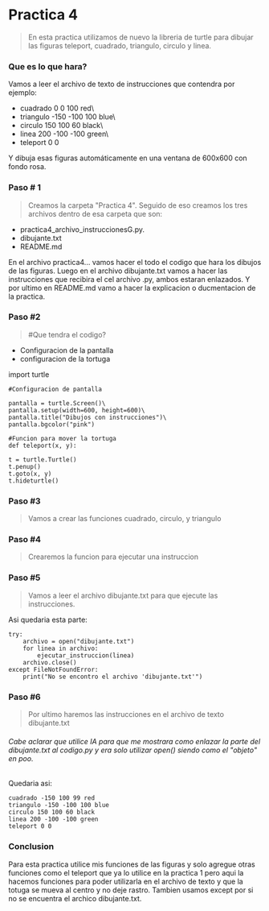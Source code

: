 # Practica 4

>En esta practica utilizamos de nuevo la libreria de turtle para dibujar las figuras teleport, cuadrado, triangulo, circulo y linea.

### Que es lo que hara?

Vamos a leer el archivo de texto de instrucciones que contendra por ejemplo:

- cuadrado 0 0 100 red\
- triangulo -150 -100 100 blue\
- circulo 150 100 60 black\
- linea 200 -100 -100 green\
- teleport 0 0

Y dibuja esas figuras automáticamente en una ventana de 600x600 con fondo rosa.

### Paso # 1
>Creamos la carpeta "Practica 4". Seguido de eso creamos los tres archivos dentro de esa carpeta que son:
- practica4_archivo_instruccionesG.py.
- dibujante.txt
- README.md

En el archivo practica4... vamos hacer el todo el codigo que hara los dibujos de las figuras. Luego en el archivo dibujante.txt vamos a hacer las instrucciones
que recibira el cel archivo .py, ambos estaran enlazados. Y por ultimo en README.md vamo a hacer
la explicacion o ducmentacion de la practica.

### Paso #2
>#Que tendra el codigo?

+ Configuracion de la pantalla 
+ configuracion de la tortuga

import turtle

    #Configuracion de pantalla

    pantalla = turtle.Screen()\
    pantalla.setup(width=600, height=600)\
    pantalla.title("Dibujos con instrucciones")\
    pantalla.bgcolor("pink")

    #Funcion para mover la tortuga
    def teleport(x, y):

    t = turtle.Turtle()
    t.penup()
    t.goto(x, y)
    t.hideturtle()

### Paso #3

>Vamos a crear las funciones cuadrado, circulo, y triangulo

### Paso #4

>Crearemos la funcion para ejecutar una instruccion

### Paso #5

>Vamos a leer el archivo dibujante.txt para que ejecute las instrucciones.

Asi quedaria esta parte:

    try:
        archivo = open("dibujante.txt")
        for linea in archivo:
            ejecutar_instruccion(linea)
        archivo.close()
    except FileNotFoundError:
        print("No se encontro el archivo 'dibujante.txt'")

### Paso #6

>Por ultimo haremos las instrucciones en el archivo de texto dibujante.txt

###### Cabe aclarar que utilice IA para que me mostrara como enlazar la parte del dibujante.txt al codigo.py y era solo utilizar open() siendo como el "objeto" en poo.

Quedaria asi:

    cuadrado -150 100 99 red
    triangulo -150 -100 100 blue
    circulo 150 100 60 black
    linea 200 -100 -100 green
    teleport 0 0

### Conclusion

Para esta practica utilice mis funciones de las figuras y solo agregue otras funciones como el teleport que ya lo utilice en la practica 1 pero aqui la hacemos funciones
para poder utilizarla en el archivo de texto y que la totuga se mueva al centro y no deje rastro. Tambien usamos except por si no se encuentra el archico dibujante.txt.
